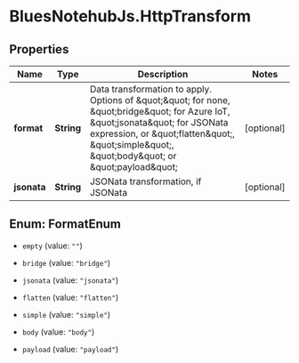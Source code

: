 # BluesNotehubJs.HttpTransform

## Properties

Name | Type | Description | Notes
------------ | ------------- | ------------- | -------------
**format** | **String** | Data transformation to apply.  Options of \&quot;\&quot; for none, \&quot;bridge\&quot; for Azure IoT, \&quot;jsonata\&quot; for JSONata expression, or \&quot;flatten\&quot;, \&quot;simple\&quot;, \&quot;body\&quot; or \&quot;payload\&quot; | [optional] 
**jsonata** | **String** | JSONata transformation, if JSONata | [optional] 



## Enum: FormatEnum


* `empty` (value: `""`)

* `bridge` (value: `"bridge"`)

* `jsonata` (value: `"jsonata"`)

* `flatten` (value: `"flatten"`)

* `simple` (value: `"simple"`)

* `body` (value: `"body"`)

* `payload` (value: `"payload"`)




